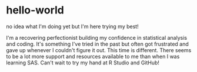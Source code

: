 # hello-world
no idea what I'm doing yet but I'm here trying my best! 

I'm a recovering perfectionist building my confidence in statistical analysis and coding. It's something I've tried in the past but often got frustrated and gave up whenever I couldn't figure it out. This time is different. There seems to be a lot more support and resources available to me than when I was learning SAS. Can't wait to try my hand at R Studio and GitHub!
